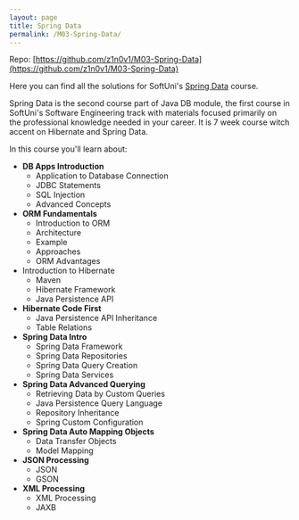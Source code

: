 ```yaml
---
layout: page
title: Spring Data
permalink: /M03-Spring-Data/
---
```


Repo: [https://github.com/z1n0v1/M03-Spring-Data](https://github.com/z1n0v1/M03-Spring-Data)

Here you can find all the solutions for SoftUni's [Spring Data](https://softuni.bg/trainings/3592/spring-data-february-2022) course.

Spring Data is the second course part of Java DB module, the first course in SoftUni's Software Engineering track with materials focused primarily on the professional knowledge needed in your career. It is 7 week course witch accent on Hibernate and Spring Data.

In this course you'll learn about:

 - __DB Apps Introduction__
   - Application to Database Connection
   - JDBC Statements
   - SQL Injection
   - Advanced Concepts
 - __ORM Fundamentals__
   - Introduction to ORM
   - Architecture
   - Example
   - Approaches
   - ORM Advantages
 - Introduction to Hibernate
   - Maven
   - Hibernate Framework
   - Java Persistence API
 - __Hibernate Code First__
   - Java Persistence API Inheritance
   - Table Relations
 - __Spring Data Intro__
   - Spring Data Framework
   - Spring Data Repositories
   - Spring Data Query Creation
   - Spring Data Services
 - __Spring Data Advanced Querying__
   - Retrieving Data by Custom Queries
   - Java Persistence Query Language
   - Repository Inheritance
   - Spring Custom Configuration
 - __Spring Data Auto Mapping Objects__
   - Data Transfer Objects
   - Model Mapping
 - __JSON Processing__
   - JSON
   - GSON
 - __XML Processing__
   - XML Processing
   - JAXB
